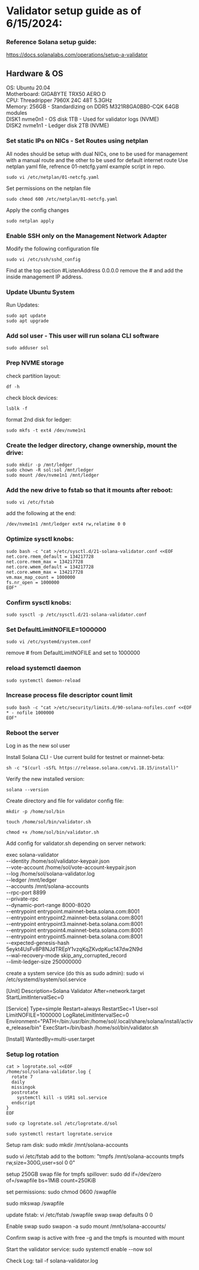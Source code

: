 # Validator setup guide as of 6/15/2024:

### Reference Solana setup guide: 
https://docs.solanalabs.com/operations/setup-a-validator

## Hardware & OS
OS: Ubuntu 20.04  
Motherboard: GIGABYTE TRX50 AERO D  
CPU: Threadripper 7960X 24C 48T 5.3GHz  
Memory: 256GB - Standardizing on DDR5 M321R8GA0BB0-CQK 64GB modules  
DISK1 nvme0n1 - OS disk 1TB - Used for validator logs (NVME)  
DISK2 nvme1n1 - Ledger disk 2TB (NVME)  

### Set static IPs on NICs - Set Routes using netplan
All nodes should be setup with dual NICs, one to be used for management with a manual route and the other to be used for default internet route
Use netplan yaml file, refrence 01-netcfg.yaml example script in repo.

```
sudo vi /etc/netplan/01-netcfg.yaml
```
Set permissions on the netplan file
```
sudo chmod 600 /etc/netplan/01-netcfg.yaml
```
Apply the config changes
```
sudo netplan apply
```
### Enable SSH only on the Management Network Adapter
Modify the following configuration file
```
sudo vi /etc/ssh/sshd_config
```
Find at the top section #ListenAddress 0.0.0.0 remove the # and add the inside management IP address.

### Update Ubuntu System

Run Updates:
```
sudo apt update
sudo apt upgrade
```

### Add sol user - This user will run solana CLI software
```
sudo adduser sol
```

### Prep NVME storage
check partition layout:
```
df -h
```
check block devices:
```
lsblk -f
```
format 2nd disk for ledger:
```
sudo mkfs -t ext4 /dev/nvme1n1
```
### Create the ledger directory, change ownership, mount the drive:
```
sudo mkdir -p /mnt/ledger
sudo chown -R sol:sol /mnt/ledger
sudo mount /dev/nvme1n1 /mnt/ledger
```

### Add the new drive to fstab so that it mounts after reboot:
```
sudo vi /etc/fstab
```
add the following at the end: 
```
/dev/nvme1n1 /mnt/ledger ext4 rw,relatime 0 0
```

### Optimize sysctl knobs:
```
sudo bash -c "cat >/etc/sysctl.d/21-solana-validator.conf <<EOF
net.core.rmem_default = 134217728
net.core.rmem_max = 134217728
net.core.wmem_default = 134217728
net.core.wmem_max = 134217728
vm.max_map_count = 1000000
fs.nr_open = 1000000
EOF"
```

### Confirm sysctl knobs:
```
sudo sysctl -p /etc/sysctl.d/21-solana-validator.conf
```

### Set DefaultLimitNOFILE=1000000
```
sudo vi /etc/systemd/system.conf
```
remove # from DefaultLimitNOFILE and set to 1000000

### reload systemctl daemon
```
sudo systemctl daemon-reload
```

### Increase process file descriptor count limit
```
sudo bash -c "cat >/etc/security/limits.d/90-solana-nofiles.conf <<EOF
* - nofile 1000000
EOF"
```

### Reboot the server

Log in as the new sol user

Install Solana CLI - Use current build for testnet or mainnet-beta:
```
sh -c "$(curl -sSfL https://release.solana.com/v1.18.15/install)"
```
Verify the new installed version:
```
solana --version
```

Create directory and file for validator config file:
```
mkdir -p /home/sol/bin
```
```
touch /home/sol/bin/validator.sh
```
```
chmod +x /home/sol/bin/validator.sh
```

Add config for validator.sh depending on server network:

exec solana-validator \
    --identity /home/sol/validator-keypair.json \
    --vote-account /home/sol/vote-account-keypair.json \
    --log /home/sol/solana-validator.log \
    --ledger /mnt/ledger \
    --accounts /mnt/solana-accounts \
    --rpc-port 8899 \
    --private-rpc \
    --dynamic-port-range 8000-8020 \
    --entrypoint entrypoint.mainnet-beta.solana.com:8001 \
    --entrypoint entrypoint2.mainnet-beta.solana.com:8001 \
    --entrypoint entrypoint3.mainnet-beta.solana.com:8001 \
    --entrypoint entrypoint4.mainnet-beta.solana.com:8001 \
    --entrypoint entrypoint5.mainnet-beta.solana.com:8001 \
    --expected-genesis-hash 5eykt4UsFv8P8NJdTREpY1vzqKqZKvdpKuc147dw2N9d \
    --wal-recovery-mode skip_any_corrupted_record \
    --limit-ledger-size 250000000 

create a system service (do this as sudo admin):
sudo vi /etc/systemd/system/sol.service

[Unit]
Description=Solana Validator
After=network.target
StartLimitIntervalSec=0

[Service]
Type=simple
Restart=always
RestartSec=1
User=sol
LimitNOFILE=1000000
LogRateLimitIntervalSec=0
Environment="PATH=/bin:/usr/bin:/home/sol/.local/share/solana/install/active_release/bin"
ExecStart=/bin/bash /home/sol/bin/validator.sh

[Install]
WantedBy=multi-user.target


### Setup log rotation
```
cat > logrotate.sol <<EOF
/home/sol/solana-validator.log {
  rotate 7
  daily
  missingok
  postrotate
    systemctl kill -s USR1 sol.service
  endscript
}
EOF
```

```
sudo cp logrotate.sol /etc/logrotate.d/sol
```
```
sudo systemctl restart logrotate.service
```

Setup ram disk:
sudo mkdir /mnt/solana-accounts

sudo vi /etc/fstab
add to the bottom: "tmpfs /mnt/solana-accounts tmpfs rw,size=300G,user=sol 0 0"

setup 250GB swap file for tmpfs spillover:
sudo dd if=/dev/zero of=/swapfile bs=1MiB count=250KiB

set permissions: 
sudo chmod 0600 /swapfile

sudo mkswap /swapfile

update fstab:
vi /etc/fstab
/swapfile swap swap defaults 0 0

Enable swap
sudo swapon -a
sudo mount /mnt/solana-accounts/

Confirm swap is active with free -g and the tmpfs is mounted with mount

Start the validator service:
sudo systemctl enable --now sol

Check Log:
tail -f solana-validator.log
